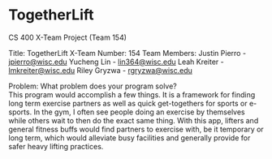 # TogetherLift
CS 400 X-Team Project (Team 154)


Title: TogetherLift
X-Team Number: 154
Team Members: 
  Justin Pierro - jpierro@wisc.edu
  Yucheng Lin - lin364@wisc.edu
  Leah Kreiter - lmkreiter@wisc.edu 
  Riley Gryzwa - rgryzwa@wisc.edu 

Problem: What problem does your program solve?	
This program would accomplish a few things. It is a framework for finding long term exercise partners as well as quick get-togethers for sports or e-sports. In the gym, I often see people doing an exercise by themselves while others wait to then do the exact same thing. With this app, lifters and general fitness buffs would find partners to exercise with, be it temporary or long term, which would alleviate busy facilities and generally provide for safer heavy lifting practices. 
